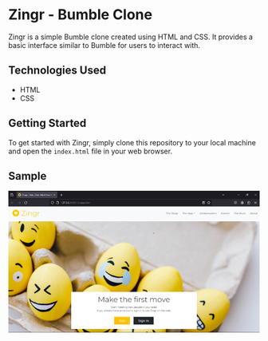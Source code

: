 # Zingr - Bumble Clone

Zingr is a simple Bumble clone created using HTML and CSS. It provides a basic interface similar to Bumble for users to interact with.

## Technologies Used

- HTML
- CSS

## Getting Started

To get started with Zingr, simply clone this repository to your local machine and open the `index.html` file in your web browser.

## Sample

![Sample Image](Sample.jpg)

